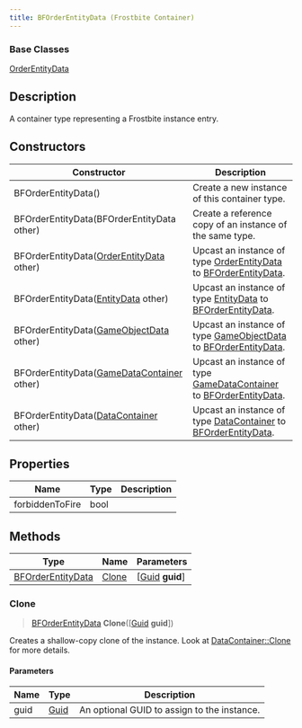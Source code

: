 ```yaml
---
title: BFOrderEntityData (Frostbite Container)
---
```

### Base Classes

[OrderEntityData](OrderEntityData)

## Description

A container type representing a Frostbite instance entry.

## Constructors

| Constructor                                                                  | Description                                                                                                               |
| ---------------------------------------------------------------------------- | ------------------------------------------------------------------------------------------------------------------------- |
| BFOrderEntityData()                                                          | Create a new instance of this container type.                                                                             |
| BFOrderEntityData(BFOrderEntityData other)                                   | Create a reference copy of an instance of the same type.                                                                  |
| BFOrderEntityData([OrderEntityData](OrderEntityData) other)                  | Upcast an instance of type [OrderEntityData](OrderEntityData) to [BFOrderEntityData](BFOrderEntityData).                  |
| BFOrderEntityData([EntityData](EntityData) other)                            | Upcast an instance of type [EntityData](EntityData) to [BFOrderEntityData](BFOrderEntityData).                            |
| BFOrderEntityData([GameObjectData](GameObjectData) other)                    | Upcast an instance of type [GameObjectData](GameObjectData) to [BFOrderEntityData](BFOrderEntityData).                    |
| BFOrderEntityData([GameDataContainer](GameDataContainer) other)              | Upcast an instance of type [GameDataContainer](GameDataContainer) to [BFOrderEntityData](BFOrderEntityData).              |
| BFOrderEntityData([DataContainer](/vext/ref/cls/shr/datacontainer) other) | Upcast an instance of type [DataContainer](/vext/ref/cls/shr/datacontainer) to [BFOrderEntityData](BFOrderEntityData). |

## Properties

| Name            | Type | Description |
| --------------- | ---- | ----------- |
| forbiddenToFire | bool |             |

## Methods

| Type                                   | Name            | Parameters                                     |
| -------------------------------------- | --------------- | ---------------------------------------------- |
| [BFOrderEntityData](BFOrderEntityData) | [Clone](#clone) | \[[Guid](/vext/ref/cls/shr/guid) **guid**\] |

### Clone

> [BFOrderEntityData](BFOrderEntityData) **Clone**(\[[Guid](/vext/ref/cls/shr/guid) **guid**\])

Creates a shallow-copy clone of the instance. Look at [DataContainer::Clone](/vext/ref/cls/shr/datacontainer#clone) for more details.

#### Parameters

| Name | Type         | Description                                 |
| ---- | ------------ | ------------------------------------------- |
| guid | [Guid](Guid) | An optional GUID to assign to the instance. |
